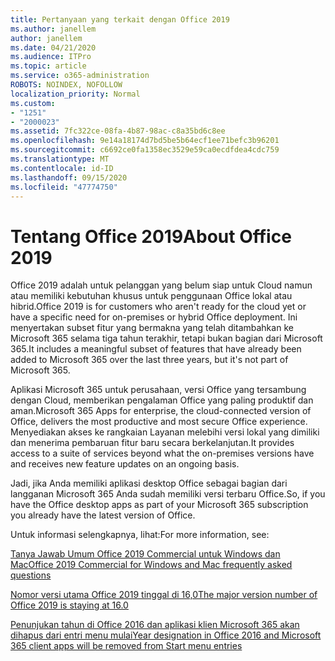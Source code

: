 ```yaml
---
title: Pertanyaan yang terkait dengan Office 2019
ms.author: janellem
author: janellem
ms.date: 04/21/2020
ms.audience: ITPro
ms.topic: article
ms.service: o365-administration
ROBOTS: NOINDEX, NOFOLLOW
localization_priority: Normal
ms.custom:
- "1251"
- "2000023"
ms.assetid: 7fc322ce-08fa-4b87-98ac-c8a35bd6c8ee
ms.openlocfilehash: 9e14a18174d7bd5be5b64ecf1ee71befc3b96201
ms.sourcegitcommit: c6692ce0fa1358ec3529e59ca0ecdfdea4cdc759
ms.translationtype: MT
ms.contentlocale: id-ID
ms.lasthandoff: 09/15/2020
ms.locfileid: "47774750"
---
```

# <a name="about-office-2019"></a><span data-ttu-id="faf1a-102">Tentang Office 2019</span><span class="sxs-lookup"><span data-stu-id="faf1a-102">About Office 2019</span></span>

<span data-ttu-id="faf1a-103">Office 2019 adalah untuk pelanggan yang belum siap untuk Cloud namun atau memiliki kebutuhan khusus untuk penggunaan Office lokal atau hibrid.</span><span class="sxs-lookup"><span data-stu-id="faf1a-103">Office 2019 is for customers who aren't ready for the cloud yet or have a specific need for on-premises or hybrid Office deployment.</span></span> <span data-ttu-id="faf1a-104">Ini menyertakan subset fitur yang bermakna yang telah ditambahkan ke Microsoft 365 selama tiga tahun terakhir, tetapi bukan bagian dari Microsoft 365.</span><span class="sxs-lookup"><span data-stu-id="faf1a-104">It includes a meaningful subset of features that have already been added to Microsoft 365 over the last three years, but it's not part of Microsoft 365.</span></span>
  
<span data-ttu-id="faf1a-105">Aplikasi Microsoft 365 untuk perusahaan, versi Office yang tersambung dengan Cloud, memberikan pengalaman Office yang paling produktif dan aman.</span><span class="sxs-lookup"><span data-stu-id="faf1a-105">Microsoft 365 Apps for enterprise, the cloud-connected version of Office, delivers the most productive and most secure Office experience.</span></span> <span data-ttu-id="faf1a-106">Menyediakan akses ke rangkaian Layanan melebihi versi lokal yang dimiliki dan menerima pembaruan fitur baru secara berkelanjutan.</span><span class="sxs-lookup"><span data-stu-id="faf1a-106">It provides access to a suite of services beyond what the on-premises versions have and receives new feature updates on an ongoing basis.</span></span>
  
<span data-ttu-id="faf1a-107">Jadi, jika Anda memiliki aplikasi desktop Office sebagai bagian dari langganan Microsoft 365 Anda sudah memiliki versi terbaru Office.</span><span class="sxs-lookup"><span data-stu-id="faf1a-107">So, if you have the Office desktop apps as part of your Microsoft 365 subscription you already have the latest version of Office.</span></span>
  
<span data-ttu-id="faf1a-108">Untuk informasi selengkapnya, lihat:</span><span class="sxs-lookup"><span data-stu-id="faf1a-108">For more information, see:</span></span>
  
[<span data-ttu-id="faf1a-109">Tanya Jawab Umum Office 2019 Commercial untuk Windows dan Mac</span><span class="sxs-lookup"><span data-stu-id="faf1a-109">Office 2019 Commercial for Windows and Mac frequently asked questions</span></span>](https://support.microsoft.com/help/4133312)
  
[<span data-ttu-id="faf1a-110">Nomor versi utama Office 2019 tinggal di 16,0</span><span class="sxs-lookup"><span data-stu-id="faf1a-110">The major version number of Office 2019 is staying at 16.0</span></span>](https://docs.microsoft.com/deployoffice/office2019/overview)
  
[<span data-ttu-id="faf1a-111">Penunjukan tahun di Office 2016 dan aplikasi klien Microsoft 365 akan dihapus dari entri menu mulai</span><span class="sxs-lookup"><span data-stu-id="faf1a-111">Year designation in Office 2016 and Microsoft 365 client apps will be removed from Start menu entries</span></span>](https://support.office.com/article/8fe5e052-76d2-49de-af30-2e84ed3da907?wt.mc_id=Alchemy_ClientDIA)
  